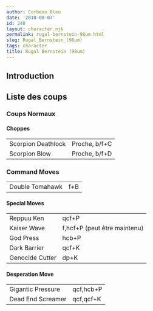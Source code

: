 ```yaml
---
author: Corbeau Bleu
date: '2010-08-07'
id: 248
layout: character.njk
permalink: rugal-bernstein-98um.html
slug: Rugal_Bernstein_(98um)
tags: character
title: Rugal Bernstein (98um)
---
```


## Introduction

## Liste des coups

### Coups Normaux

#### Choppes

|                    |               |
|--------------------|---------------|
| Scorpion Deathlock | Proche, b/f+C |
| Scorpion Blow      | Proche, b/f+D |

### Command Moves

|                 |     |
|-----------------|-----|
| Double Tomahawk | f+B |

#### Special Moves

|                 |                              |
|-----------------|------------------------------|
| Reppuu Ken      | qcf+P                        |
| Kaiser Wave     | f,hcf+P (peut être maintenu) |
| God Press       | hcb+P                        |
| Dark Barrier    | qcf+K                        |
| Genocide Cutter | dp+K                         |

#### Desperation Move

|                   |           |
|-------------------|-----------|
| Gigantic Pressure | qcf,hcb+P |
| Dead End Screamer | qcf,qcf+K |